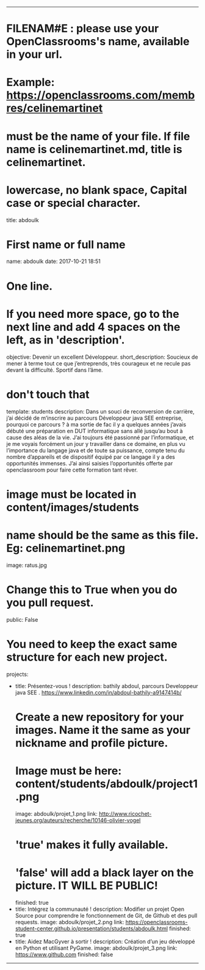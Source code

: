
---

# FILENAM#E : please use your OpenClassrooms's name, available in your url.
# Example: https://openclassrooms.com/membres/celinemartinet
# must be the name of your file. If file name is celinemartinet.md, title is celinemartinet.
# lowercase, no blank space, Capital case or special character.
title: abdoulk

# First name or full name
name: abdoulk
date: 2017-10-21 18:51

# One line.
# If you need more space, go to the next line and add 4 spaces on the left, as in 'description'.
objective: Devenir un excellent Développeur.
short_description: Soucieux  de  mener à  terme tout ce que j’entreprends, très courageux et ne recule pas devant la difficulté. Sportif dans l’âme.

# don't touch that
template: students
description:
Dans un souci de reconversion de carrière, j’ai décidé de m’inscrire au parcours Développeur java SEE entreprise, pourquoi ce parcours ? à ma sortie de fac il y a quelques années j’avais débuté une préparation en DUT informatique sans allé jusqu’au bout à cause des aléas de la vie. J’ai toujours été passionné par l’informatique, et je me voyais forcément un jour y travailler dans ce domaine, en plus vu l’importance du langage java et de toute sa puissance, compte tenu du nombre d’appareils et de dispositif équipé par ce langage il y a des opportunités immenses. J’ai ainsi saisies l’opportunités offerte par openclassroom pour faire cette formation tant rêver. 

# image must be located in content/images/students
# name should be the same as this file. Eg: celinemartinet.png
image: ratus.jpg

# Change this to True when you do you pull request.
public: False

# You need to keep the exact same structure for each new project.
projects:
  - title: Présentez-vous !
    description: bathily abdoul, parcours Developpeur java SEE . https://www.linkedin.com/in/abdoul-bathily-a9147414b/
    # Create a new repository for your images. Name it the same as your nickname and profile picture.
    # Image must be here: content/students/abdoulk/project1.png
    image: abdoulk/projet_1.png
    link: http://www.ricochet-jeunes.org/auteurs/recherche/10146-olivier-vogel
    # 'true' makes it fully available.
    # 'false' will add a black layer on the picture. IT WILL BE PUBLIC!
    finished: true
  - title: Intégrez la communauté !
    description: Modifier un projet Open Source pour comprendre le fonctionnement de Git, de Github et des pull requests. 
    image: abdoulk/projet_2.png
    link: https://openclassrooms-student-center.github.io/presentation/students/abdoulk.html
    finished: true
  - title: Aidez MacGyver à sortir !
    description: Création d’un jeu développé en Python et utilisant PyGame.
    image: abdoulk/projet_3.png
    link: https://www.github.com
    finished: false
---
